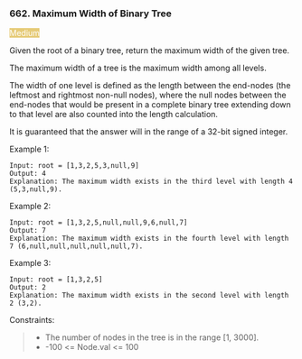 ### 662. Maximum Width of Binary Tree


<span style="background-color:#e6cb78; color:white">Medium</span>


Given the root of a binary tree, return the maximum width of the given tree.

The maximum width of a tree is the maximum width among all levels.

The width of one level is defined as the length between the end-nodes (the leftmost and rightmost non-null nodes), where the null nodes between the end-nodes that would be present in a complete binary tree extending down to that level are also counted into the length calculation.

It is guaranteed that the answer will in the range of a 32-bit signed integer.



Example 1:

    Input: root = [1,3,2,5,3,null,9]
    Output: 4
    Explanation: The maximum width exists in the third level with length 4 (5,3,null,9).

Example 2:

    Input: root = [1,3,2,5,null,null,9,6,null,7]
    Output: 7
    Explanation: The maximum width exists in the fourth level with length 7 (6,null,null,null,null,null,7).

Example 3:

    Input: root = [1,3,2,5]
    Output: 2
    Explanation: The maximum width exists in the second level with length 2 (3,2).



Constraints:

> - The number of nodes in the tree is in the range [1, 3000].
> - -100 <= Node.val <= 100

